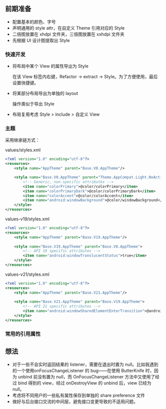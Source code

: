## 前期准备

+ 配置基本的颜色、字号
+ 声明通用的 style attr，在自定义 Theme 引用对应的 Style
+ 二倍图放置在 xhdpi 文件夹，三倍图放置在 xxhdpi 文件夹 
+ 先根据 UI 设计图提取出 Style




### 快速开发

+ 将布局中某个 View 的属性导出为 Style

  在该 View 标签内右键，Refactor -> extract -> Style。为了方便使用，最后设置快捷键。

+ 将某部分布局导出为单独的 layout

  操作类似于导出 Style

+ 布局复用考虑 Style > include > 自定义 View



### 主题

采用继承链方式：

values/styles.xml

```xml
<?xml version="1.0" encoding="utf-8"?>
<resources>
    <style name="AppTheme" parent="Base.V0.AppTheme"/>

    <style name="Base.V0.AppTheme" parent="Theme.AppCompat.Light.NoActionBar">
        <!-- Generic, non-specific attributes -->
        <item name="colorPrimary">@color/colorPrimary</item>
        <item name="colorPrimaryDark">@color/colorPrimaryDark</item>
        <item name="colorAccent">@color/colorAccent</item>
        <item name="android:windowBackground">@color/windowBackground</item>
    </style>
</resources>
```

values-v19/styles.xml

```xml
<?xml version="1.0" encoding="utf-8"?>
<resources>
    <style name="AppTheme" parent="Base.V19.AppTheme"/>
    
    <style name="Base.V19.AppTheme" parent="Base.V0.AppTheme">
        <!-- API 19 specific attributes -->
        <item name="android:windowTranslucentStatus">true</item>
    </style>
</resources>
```

values-v21/styles.xml

```xml
<?xml version="1.0" encoding="utf-8"?>
<resources>
    <style name="AppTheme" parent="Base.V21.AppTheme"/>
    
    <style name="Base.V21.AppTheme" parent="Base.V19.AppTheme">
        <!-- API 21 specific attributes -->
        <item name="android:windowSharedElementEnterTransition">@android:animator/fade_in</item>
    </style>
</resources>
```



### 常用的引用属性



## 想法

+ 对于一些不会实时返回结果的 listener，需要在退出时置为 null。比如我遇到的一个使用onFocusChangeListener 的 bug——在使用 ButterKnife 时，因为 unbind 前没有置为 null，而 OnFocusChangeListener 方法中又使用了经过 bind 得到的 view，经过 onDestroyView 的 unbind 后，view 已经为 null。
+ 考虑将不同用户的一些私有属性保存到单独的 share preference 文件
+ 做好与后台接口交流的中间层，避免接口变更导致的不适用问题。

